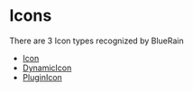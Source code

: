 # Icons

There are 3 Icon types recognized by BlueRain

* [Icon](icon-1.md)
* [DynamicIcon](dynamicicon.md)
* [PluginIcon](pluginicon.md)

